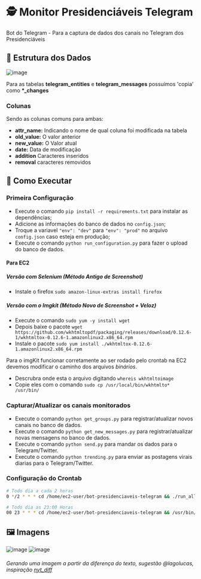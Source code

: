 # 🕵️ Monitor Presidenciáveis Telegram

Bot do Telegram - Para a captura de dados dos canais no Telegram dos Presidenciáveis

## 📝 Estrutura dos Dados

![image](https://user-images.githubusercontent.com/6977257/181994965-d5e923a1-aca9-4064-900d-69cce56c8eb8.png)


Para as tabelas **telegram_entities** e **telegram_messages** possuímos 'copia' como **\*\_changes**

### Colunas

Sendo as colunas comuns para ambas:

- **attr_name:** Indicando o nome de qual coluna foi modificada na tabela
- **old_value:** O valor anterior
- **new_value:** O Valor atual
- **date:** Data de modificação
- **addition** Caracteres inseridos
- **removal** caracteres removidos 

## 🏃 Como Executar

### Primeira Configuração

- Execute o comando `pip install -r requirements.txt` para instalar as dependências;
- Adicione as informações do banco de dados no `config.json`;
- Troque a variavel `"env": "dev"` para `"env": "prod"` no arquivo `config.json` caso esteja em produção;
- Execute o comando `python run_configuration.py` para fazer o upload do banco de dados.

#### Para EC2

##### Versão com Selenium (Método Antigo de Screenshot)
- Instale o firefox `sudo amazon-linux-extras install firefox`

##### Versão com o Imgkit (Método Novo de Screenshot + Veloz)
- Execute o comando `sudo yum -y install wget`
- Depois baixe o pacote `wget https://github.com/wkhtmltopdf/packaging/releases/download/0.12.6-1/wkhtmltox-0.12.6-1.amazonlinux2.x86_64.rpm`
- Instale o pacote `sudo yum install ./wkhtmltox-0.12.6-1.amazonlinux2.x86_64.rpm`

Para o imgKit funcionar corretamente ao ser rodado pelo crontab na EC2 devemos modificar o caminho dos arquivos _binários_.
- Descrubra onde esta o arquivo digitando `whereis wkhtmltoimage`
- Copie eles com o comando `sudo cp /usr/local/bin/wkhtmlto* /usr/bin/`

### Capturar/Atualizar os canais monitorados

- Execute o comando `python get_groups.py` para registrar/atualizar novos canais no banco de dados.
- Execute o comando `python get_new_messages.py` para registrar/atualizar novas mensagens no banco de dados.
- Execute o comando `python send.py` para mandar os dados para o Telegram/Twitter.
- Execute o comando `python trending.py` para enviar as postagens virais diarias para o Telegram/Twitter.


### Configuração do Crontab
```sh
# Todo dia a cada 2 horas
0 */2 * * * cd /home/ec2-user/bot-presidenciaveis-telegram && ./run_all.sh

# Todo dia as 23:00 Horas
00 23 * * * cd /home/ec2-user/bot-presidenciaveis-telegram && /usr/bin/python3 trending.py >> ~/bot-presidenciaveis-telegram/trending.py 2>&1
```

## 🖼️ Imagens
![image](https://user-images.githubusercontent.com/6977257/184427290-d9d5790b-f7d8-4df2-b809-1e93fe3b9ea2.png)
![image](https://user-images.githubusercontent.com/6977257/184427596-5daad0b5-1369-428e-ac77-6cce18ee8bba.png)
###### Gerando uma imagem a partir da diferença do texto, sugestão @lagolucas, inspiração [nyt_diff](https://twitter.com/nyt_diff)
